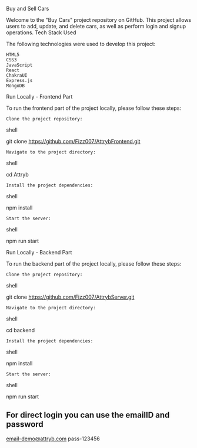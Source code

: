 Buy and Sell Cars

Welcome to the "Buy Cars" project repository on GitHub. This project allows users to add, update, and delete cars, as well as perform login and signup operations.
Tech Stack Used

The following technologies were used to develop this project:

    HTML5
    CSS3
    JavaScript
    React
    ChakraUI
    Express.js
    MongoDB

Run Locally - Frontend Part

To run the frontend part of the project locally, please follow these steps:

    Clone the project repository:

shell

git clone https://github.com/Fizz007/AttrybFrontend.git

    Navigate to the project directory:

shell

cd Attryb

    Install the project dependencies:

shell

npm install

    Start the server:

shell

npm run start

Run Locally - Backend Part

To run the backend part of the project locally, please follow these steps:

    Clone the project repository:

shell

git clone https://github.com/Fizz007/AttrybServer.git

    Navigate to the project directory:

shell

cd backend

    Install the project dependencies:

shell

npm install

    Start the server:

shell

npm run start


## For direct login you can use the emailID and password
email-demo@attryb.com
pass-123456
